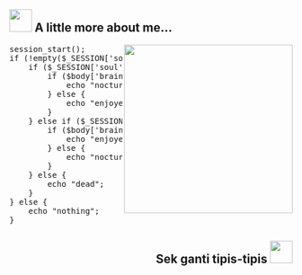 <h2><img src="https://camo.githubusercontent.com/be37cdc8f930300096c506ad4574eaae977c48fbb2705cfcb92f4eeab8282c7a/68747470733a2f2f6d656469612e67697068792e636f6d2f6d656469612f56674344417a634b767352364f4d307557672f67697068792e676966" style="width: 40px; display: inline-block;"> A little more about me...</h2>

<img src="https://camo.githubusercontent.com/be37cdc8f930300096c506ad4574eaae977c48fbb2705cfcb92f4eeab8282c7a/68747470733a2f2f6d656469612e67697068792e636f6d2f6d656469612f56674344417a634b767352364f4d307557672f67697068792e676966" align="right" style="width: 300px;">
<div>
    <pre><span>session_start();</span>
<span>if</span> <span>(!empty($_SESSION['soul']))</span> <span>{</span>
    <span>if</span> <span>($_SESSION['soul']</span> <span>==</span> <span>"machine")</span> <span>{</span>
        <span>if</span> <span>($body['brain']</span> <span>==</span> <span>"over")</span> <span>{</span>
            <span>echo</span> <span>"nocturnal";</span>
        <span>}</span> <span>else</span> <span>{</span>
            <span>echo</span> <span>"enjoyed";</span>
        <span>}</span>
    <span>}</span> <span>else</span> <span>if</span> <span>($_SESSION['soul']</span> <span>==</span> <span>"human")</span> <span>{</span>
        <span>if</span> <span>($body['brain']</span> <span>==</span> <span>"relaxed")</span> <span>{</span>
            <span>echo</span> <span>"enjoyed";</span>
        <span>}</span> <span>else</span> <span>{</span>
            <span>echo</span> <span>"nocturnal";</span>
        <span>}</span>
    <span>}</span> <span>else</span> <span>{</span>
        <span>echo</span> <span>"dead";</span>
    <span>}</span>
<span>}</span> <span>else</span> <span>{</span>
    <span>echo</span> <span>"nothing";</span>
<span>}</span>
</pre>
</div>

<h2 align="right">Sek ganti tipis-tipis <img src="https://camo.githubusercontent.com/be37cdc8f930300096c506ad4574eaae977c48fbb2705cfcb92f4eeab8282c7a/68747470733a2f2f6d656469612e67697068792e636f6d2f6d656469612f56674344417a634b767352364f4d307557672f67697068792e676966" style="width: 40px; display: inline-block;"></h2>
